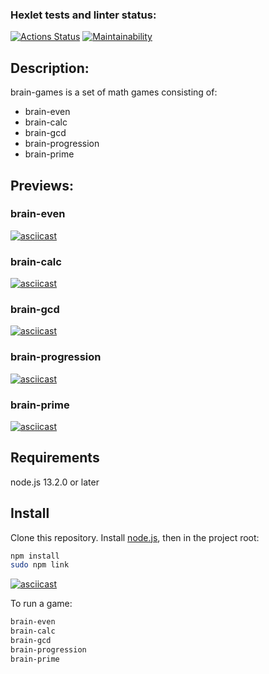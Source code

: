 ### Hexlet tests and linter status:
[![Actions Status](https://github.com/ajsen/frontend-project-44/workflows/hexlet-check/badge.svg)](https://github.com/ajsen/frontend-project-44/actions)
[![Maintainability](https://api.codeclimate.com/v1/badges/e08621375b9ef6493168/maintainability)](https://codeclimate.com/github/ajsen/frontend-project-44/maintainability)
## Description:

brain-games is a set of math games consisting of:

* brain-even
* brain-calc
* brain-gcd
* brain-progression
* brain-prime

## Previews:

### brain-even

[![asciicast](https://asciinema.org/a/596711.svg)](https://asciinema.org/a/596711)

### brain-calc

[![asciicast](https://asciinema.org/a/595923.svg)](https://asciinema.org/a/595923)

### brain-gcd

[![asciicast](https://asciinema.org/a/596036.svg)](https://asciinema.org/a/596036)

### brain-progression

[![asciicast](https://asciinema.org/a/596259.svg)](https://asciinema.org/a/596259)

### brain-prime

[![asciicast](https://asciinema.org/a/596499.svg)](https://asciinema.org/a/596499)

## Requirements

node.js 13.2.0 or later

## Install

Clone this repository. Install [node.js](https://nodejs.org/en), then in the project root:

```bash
npm install
sudo npm link
```

[![asciicast](https://asciinema.org/a/596712.svg)](https://asciinema.org/a/596712)

To run a game:

```bash
brain-even
brain-calc
brain-gcd
brain-progression
brain-prime
```
